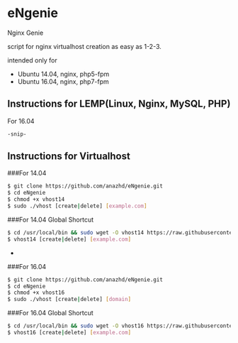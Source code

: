 # eNgenie
Nginx Genie

script for nginx virtualhost creation as easy as 1-2-3.

intended only for 
 - Ubuntu 14.04, nginx, php5-fpm
 - Ubuntu 16.04, nginx, php7-fpm
 
## Instructions for LEMP(Linux, Nginx, MySQL, PHP)
For 16.04
```bash
-snip-
```
 
## Instructions for Virtualhost
###For 14.04
```bash
$ git clone https://github.com/anazhd/eNgenie.git
$ cd eNgenie
$ chmod +x vhost14
$ sudo ./vhost [create|delete] [example.com]
```
###For 14.04 Global Shortcut
```bash
$ cd /usr/local/bin && sudo wget -O vhost14 https://raw.githubusercontent.com/anazhd/eNgenie/master/vhost14 && sudo chmod +x /usr/local/bin/vhost14
$ vhost14 [create|delete] [example.com]
```
-
###For 16.04
```bash
$ git clone https://github.com/anazhd/eNgenie.git
$ cd eNgenie
$ chmod +x vhost16
$ sudo ./vhost [create|delete] [domain]
```
###For 16.04 Global Shortcut
```bash
$ cd /usr/local/bin && sudo wget -O vhost16 https://raw.githubusercontent.com/anazhd/eNgenie/master/vhost14 && sudo chmod +x /usr/local/bin/vhost16
$ vhost16 [create|delete] [example.com]
```
